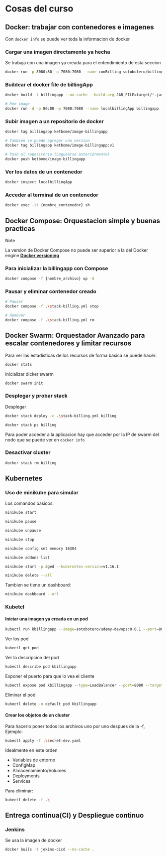 # Cosas del curso

## Docker: trabajar con contenedores e imagenes

Con `docker info` se puede ver toda la informacion de docker

### Cargar una imagen directamente ya hecha

Se trabaja con una imagen ya creada para el entendimiento de esta seccion

```bash
docker run -p 8080:80 -p 7080:7080 --name conBilling sotobotero/billingapp
```

### Buildear el docker file de billingApp

```bash
docker build -t billingapp --no-cache --build-arg JAR_FILE=target/*.jar .

# Run image
docker run -d -p 80:80 -p 7080:7080 --name localbillingApp billingapp
```

### Subir imagen a un repositorio de docker

```bash
docker tag billingapp ketbome/image-billingapp

# Tambien se puede agregar una version
docker tag billingapp ketbome/image-billingapp:v1

# Push al repositorio (Loguearse anteriormente)
docker push ketbome/image-billingapp
```

### Ver los datos de un contenedor

```bash
docker inspect localbillingApp
```

### Acceder al terminal de un contenedor

```bash
docker exec -it {nombre_contenedor} sh
```

## Docker Compose: Orquestacion simple y buenas practicas

> [!NOTE]
> La version de Docker Compose no puede ser superior a la del Docker engine **[Docker versioning](https://docs.docker.com/compose/compose-file/compose-versioning/)**

### Para inicializar la billingapp con Compose

```bash
docker compose -f {nombre_archivo} up -d
```

### Pausar y eliminar contenedor creado

```bash
# Pausar
docker compose -f .\stack-billing.yml stop

# Remover
docker compose -f .\stack-billing.yml rm
```

## Docker Swarm: Orquestador Avanzado para escalar contenedores y limitar recursos

Para ver las estadisticas de los recursos de forma basica se puede hacer:

```bash
docker stats
```

Inicializar dicker swarm

```bash
docker swarm init
```

### Desplegar y probar stack

Desplegar

```bash
docker stack deploy -c .\stack-billing.yml billing

docker stack ps billing
```

Para poder acceder a la aplicacion hay que acceder por la IP de swarm del nodo que se puede ver en `docker info`

### Desactivar cluster

```bash
docker stack rm billing
```

## Kubernetes

### Uso de minikube para simular

Los comandos basicos:

```bash
minikube start

minikube pause

minikube unpause

minikube stop

minikube config set memory 16384

minikube addons list

minikube start -p aged --kubernetes-version=v1.16.1

minikube delete --all
```

Tambien se tiene un dashboard:

```bash
minikube dashboard --url
```

### Kubetcl

#### Iniciar una imagen ya creada en un pod

```bash
kubectl run kbillingapp --image=sotobotero/udemy-devops:0.0.1 --port=80 80
```

Ver los pod

```bash
kubectl get pod
```

Ver la descripcion del pod

```bash
kubectl describe pod kbillingapp
```

Exponer el puerto para que lo vea el cliente

```bash
kubectl expose pod kbillingapp --type=LoadBalancer --port=8080 --target-port=80
```

Eliminar el pod

```bash
kubectl delete -n default pod kbillingapp
```

#### Crear los objetos de un cluster

Para hacerlo poner todos los archivos uno por uno despues de la -f, Ejemplo:

```bash
kubectl apply -f .\secret-dev.yaml
```

Idealmente en este orden

- Variables de entorno
- ConfigMap
- Almacenamiento/Volumes
- Deployments
- Services

Para eliminar:

```bash
kubectl delete -f .\
```

## Entrega continua(CI) y Despliegue continuo

### Jenkins

Se usa la imagen de docker

```bash
docker buils -t jekins-cicd --no-cache .
```
